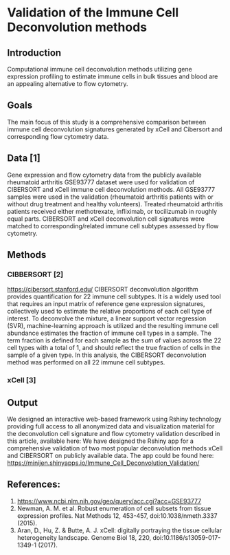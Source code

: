 # Validation of the Immune Cell Deconvolution methods

## Introduction
Computational immune cell deconvolution methods utilizing gene expression profiling to estimate immune cells in bulk tissues and blood are an appealing alternative to flow cytometry.

## Goals
The main focus of this study is a comprehensive comparison between immune cell deconvolution signatures generated by xCell and Cibersort and corresponding flow cytometry data. 

## Data [1]
Gene expression and flow cytometry data from the publicly available rheumatoid arthritis GSE93777 dataset were used for validation of CIBERSORT and xCell immune cell deconvolution methods. All GSE93777 samples were used in the validation (rheumatoid arthritis patients with or without drug treatment and healthy volunteers). Treated rheumatoid arthritis patients received either methotrexate, infliximab, or tocilizumab in roughly equal parts.
CIBERSORT and xCell deconvolution cell signatures were matched to corresponding/related immune cell subtypes assessed by flow cytometry. 

## Methods
### CIBBERSORT [2]
https://cibersort.stanford.edu/
CIBERSORT deconvolution algorithm provides quantification for 22 immune cell subtypes. It is a widely used tool that requires an input matrix of reference gene expression signatures, collectively used to estimate the relative proportions of each cell type of interest. To deconvolve the mixture, a linear support vector regression (SVR), machine-learning approach is utilized and the resulting immune cell abundance estimates the fraction of immune cell types in a sample. The term fraction is defined for each sample as the sum of values across the 22 cell types with a total of 1, and should reflect the true fraction of cells in the sample of a given type. In this analysis, the CIBERSORT deconvolution method was performed on all 22 immune cell subtypes.

### xCell [3]

## Output
We designed an interactive web-based framework using Rshiny technology providing full access to all anonymized data and visualization material for the deconvolution cell signature and flow cytometry validation described in this article, available here: 
We have designed the Rshiny app for a comprehensive validation of two most popular deconvolution methods xCell and CIBERSORT on publicly available data.
The app could be found here: 
https://minijen.shinyapps.io/Immune_Cell_Deconvolution_Validation/

## References:
1. https://www.ncbi.nlm.nih.gov/geo/query/acc.cgi?acc=GSE93777
2. Newman, A. M. et al. Robust enumeration of cell subsets from tissue expression profiles. Nat Methods 12, 453-457, doi:10.1038/nmeth.3337 (2015).
3. Aran, D., Hu, Z. & Butte, A. J. xCell: digitally portraying the tissue cellular heterogeneity landscape. Genome Biol 18, 220, doi:10.1186/s13059-017-1349-1 (2017).
